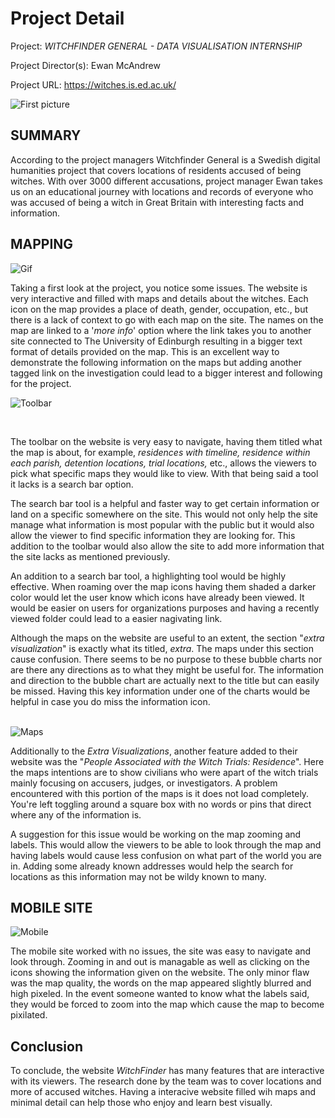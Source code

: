# **Project Detail** 

Project: _WITCHFINDER GENERAL - DATA VISUALISATION INTERNSHIP_

Project Director(s): Ewan McAndrew

Project URL: https://witches.is.ed.ac.uk/

![First picture](https://AdaChicas3.github.io/Ada-Chicas-CNU/images/first.png)


## **SUMMARY**

  According to the project managers Witchfinder General is a Swedish digital humanities project that covers locations of residents accused of being witches. With over 3000 different accusations, project manager Ewan takes us on an educational journey with locations and records of everyone who was accused of being a witch in Great Britain with interesting facts and information.


## **MAPPING** 


![Gif](https://media.giphy.com/media/uL8whUDHRHdMcnj23F/giphy.gif)
<br />
  
  Taking a first look at the project, you notice some issues. The website is very interactive and filled with maps and details about the witches. Each icon on the map provides a place of death, gender, occupation, etc., but there is a lack of context to go with each map on the site. The names on the map are linked to a '_more info_' option where the link takes you to another site connected to The University of Edinburgh resulting in a bigger text format of details provided on the map. This is an excellent way to demonstrate the following information on the maps but adding another tagged link on the investigation could lead to a bigger interest and following for the project.
<br />

 ![Toolbar](https://AdaChicas3.github.io/Ada-Chicas-CNU/images/toolbar.png)

<br />
 
  The toolbar on the website is very easy to navigate, having them titled what the map is about, for example, _residences with timeline, residence within each parish, detention locations, trial locations,_ etc., allows the viewers to pick what specific maps they would like to view. With that being said a tool it lacks is a search bar option. 
  
  The search bar tool is a helpful and faster way to get certain information or land on a specific somewhere on the site. This would not only help the site manage what information is most popular with the public but it would also allow the viewer to find specific information they are looking for. This addition to the toolbar would also allow the site to add more information that the site lacks as mentioned previously.
 
 
  An addition to a search bar tool, a highlighting tool would be highly effective. When roaming over the map icons having them shaded a darker color would let the user know which icons have already been viewed. It would be easier on users for organizations purposes and having a recently viewed folder could lead to a easier nagivating link.  



  Although the maps on the website are useful to an extent, the section "_extra visualization_" is exactly what its titled, _extra_. The maps under this section cause confusion. There seems to be no purpose to these bubble charts nor are there any directions as to what they might be useful for. The information and direction to the bubble chart are actually next to the title but can easily be missed. Having this key information under one of the charts would be helpful in case you do miss the information icon.   
<br />

![Maps](https://AdaChicas3.github.io/Ada-Chicas-CNU/images/maps.png)
 
  Additionally to the _Extra Visualizations_, another feature added to their website was the "_People Associated with the Witch Trials: Residence_". Here the maps intentions are to show civilians who were apart of the witch trials mainly focusing on accusers, judges, or investigators. A problem encountered with this portion of the maps is it does not load completely. You're left toggling around a square box with no words or pins that direct where any of the information is. 
  
 A suggestion for this issue would be working on the map zooming and labels. This would allow the viewers to be able to look through the map and having labels would cause less confusion on what part of the world you are in. Adding some already known addresses would help the search for locations as this information may not be wildy known to many.  

 
  
 ## **MOBILE SITE**
 
 ![Mobile](https://AdaChicas3.github.io/Ada-Chicas-CNU/images/mobile.jpeg)
<br />

  The mobile site worked with no issues, the site was easy to navigate and look through. Zooming in and out is managable as well as clicking on the icons showing the information given on the website. The only minor flaw was the map quality, the words on the map appeared slightly blurred and high pixeled. In the event someone wanted to know what the labels said, they would be forced to zoom into the map which cause the map to become pixilated. 



## **Conclusion** 
  To conclude, the website _WitchFinder_ has many features that are interactive with its viewers. The research done by the team was to cover locations and more of accused witches. Having a interacive website filled wih maps and minimal detail can help those who enjoy and learn best visually.   
